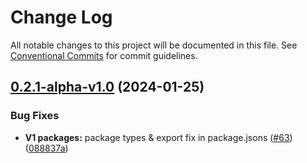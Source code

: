 # Change Log

All notable changes to this project will be documented in this file.
See [Conventional Commits](https://conventionalcommits.org) for commit guidelines.

## [0.2.1-alpha-v1.0](https://github.com/PAST3LLE/schematics-monorepo/compare/@past3lle/hooks@0.2.0...@past3lle/hooks@0.2.1-alpha-v1.0) (2024-01-25)


### Bug Fixes

* **V1 packages:**  package types & export fix in package.jsons ([#63](https://github.com/PAST3LLE/schematics-monorepo/issues/63)) ([088837a](https://github.com/PAST3LLE/schematics-monorepo/commit/088837aab3b1b1de1bab441be90880199b7af62b))
